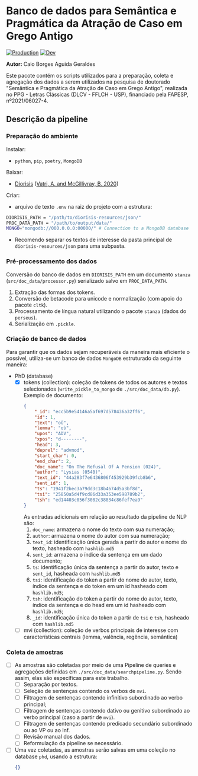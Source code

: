 # Banco de dados para Semântica e Pragmática da Atração de Caso em Grego Antigo

[![Production](https://github.com/caiogeraldes/doc_data/actions/workflows/production-tests.yml/badge.svg)](https://github.com/caiogeraldes/doc_data/actions/workflows/production-tests.yml)
[![Dev](https://github.com/caiogeraldes/doc_data/actions/workflows/dev-tests.yml/badge.svg)](https://github.com/caiogeraldes/doc_data/actions/workflows/dev-tests.yml)

**Autor:** Caio Borges Aguida Geraldes

Este pacote contém os scripts utilizados para a preparação, coleta e agregação dos dados a serem utilizados na pesquisa de doutorado "Semântica e Pragmática da Atração de Caso em Grego Antigo", realizada no PPG - Letras Clássicas (DLCV - FFLCH - USP), financiado pela FAPESP, nº2021/06027-4.


## Descrição da pipeline

### Preparação do ambiente

Instalar:
- `python`, `pip`, `poetry`, `MongoDB`

Baixar:
- [Diorisis](https://figshare.com/articles/dataset/The_Diorisis_Ancient_Greek_Corpus_JSON_/12251468) ([Vatri, A. and McGillivray, B. 2020](https://brill.com/view/journals/jgl/20/2/article-p179_4.xml))

Criar:
- arquivo de texto `.env` na raiz do projeto com a estrutura:

```bash
DIORISIS_PATH = "/path/to/diorisis-resources/json/"
PROC_DATA_PATH = "/path/to/output/data/"
MONGO="mongodb://000.0.0.0:00000/" # Connection to a MongoDB database
```

- Recomendo separar os textos de interesse da pasta principal de `diorisis-resources/json` para uma subpasta.


### Pré-processamento dos dados

Conversão do banco de dados em `DIORISIS_PATH` em um documento `stanza` (`src/doc_data/processor.py`) serializado salvo em `PROC_DATA_PATH`.

1. Extração das formas dos tokens.
2. Conversão de betacode para unicode e normalização (com apoio do pacote `cltk`).
3. Processamento de língua natural utilizando o pacote `stanza` (dados do `perseus`).
4. Serialização em `.pickle`.

### Criação de banco de dados

Para garantir que os dados sejam recuperáveis da maneira mais eficiente o possível, utiliza-se um banco de dados `MongoDB` estruturado da seguinte maneira:

- PhD (database)
    - [x] tokens (collection): coleção de tokens de todos os autores e textos selecionados (`write_pickle_to_mongo` de `./src/doc_data/db.py`). Exemplo de documento:
        ```json
        {
            "_id": "ecc5b9e54146a5af697d578436a32ff6",
            "id": 1,
            "text": "οὐ",
            "lemma": "οὐ",
            "upos": "ADV",
            "xpos": "d--------",
            "head": 3,
            "deprel": "advmod",
            "start_char": 0,
            "end_char": 2,
            "doc_name": "On The Refusal Of A Pension (024)",
            "author": "Lysias (0540)",
            "text_id": "44a283f7e6436806f453929b39fcb8b6",
            "sent_id": 1,
            "ts": "1941f2bec3a79dd3c18b4674d5a3bf8d",
            "tsi": "25850a5d4f9cd86d33a353ee598789b2",
            "tsh": "ed14403c056f3082c38834c86fef7ea9"
        }
        ```
        As entradas adicionais em relação ao resultado da pipeline de NLP são:
        1. `doc_name`: armazena o nome do texto com sua numeração;
        2. `author`: armazena o nome do autor com sua numeração;
        3. `text_id`: identificação única gerada a partir do autor e nome do texto, hasheado com `hashlib.md5`
        4. `sent_id`: armazena o índice da sentença em um dado documento;
        5. `ts`: identificação única da sentença a partir do autor, texto e `sent_id`, hasheada com `hashlib.md5`
        6. `tsi`: identificação do token a partir do nome do autor, texto, índice da sentença e do token em um id hasheado com `hashlib.md5`;
        7. `tsh`: identificação do token a partir do nome do autor, texto, índice da sentença e do head em um id hasheado com `hashlib.md5`;
        8. `_id`: identificação única do token a partir de `tsi` e `tsh`, hasheado com `hashlib.md5`
    - [ ] mvi (collection): coleção de verbos principais de interesse com características centrais (lemma, valência, regência, semântica)

### Coleta de amostras

- [ ] As amostras são coletadas por meio de uma Pipeline de queries e agregações definidas em `./src/doc_data/searchpipeline.py`. Sendo assim, elas são específicas para este trabalho.
    - [ ] Separação por textos.
    - [ ] Seleção de sentenças contendo os verbos de `mvi`.
    - [ ] Filtragem de sentenças contendo infinitivo subordinado ao verbo principal;
    - [ ] Filtragem de sentenças contendo dativo ou genitivo subordinado ao verbo principal (caso a partir de `mvi`).
    - [ ] Filtragem de sentenças contendo predicado secundário subordinado ou ao VP ou ao Inf.
    - [ ] Revisão manual dos dados.
    - [ ] Reformulação da pipeline se necessário.
- [ ] Uma vez coletadas, as amostras serão salvas em uma coleção no database `phd`, usando a estrutura:
    ```json
    {}
    ```
